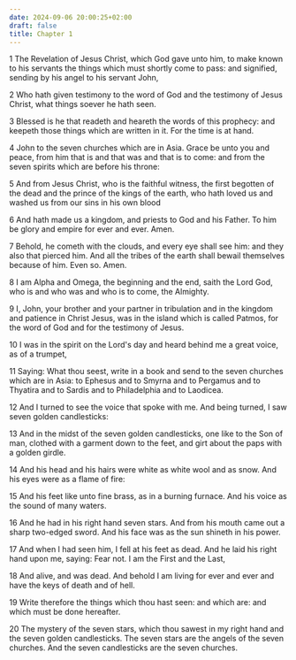 ```yaml
---
date: 2024-09-06 20:00:25+02:00
draft: false
title: Chapter 1
---
```




1 The Revelation of Jesus Christ, which God gave unto him, to make known to his servants the things which must shortly come to pass: and signified, sending by his angel to his servant John,

2 Who hath given testimony to the word of God and the testimony of Jesus Christ, what things soever he hath seen.

3 Blessed is he that readeth and heareth the words of this prophecy: and keepeth those things which are written in it. For the time is at hand.

4 John to the seven churches which are in Asia. Grace be unto you and peace, from him that is and that was and that is to come: and from the seven spirits which are before his throne:

5 And from Jesus Christ, who is the faithful witness, the first begotten of the dead and the prince of the kings of the earth, who hath loved us and washed us from our sins in his own blood

6 And hath made us a kingdom, and priests to God and his Father. To him be glory and empire for ever and ever. Amen.

7 Behold, he cometh with the clouds, and every eye shall see him: and they also that pierced him. And all the tribes of the earth shall bewail themselves because of him. Even so. Amen.

8 I am Alpha and Omega, the beginning and the end, saith the Lord God, who is and who was and who is to come, the Almighty.

9 I, John, your brother and your partner in tribulation and in the kingdom and patience in Christ Jesus, was in the island which is called Patmos, for the word of God and for the testimony of Jesus.

10 I was in the spirit on the Lord's day and heard behind me a great voice, as of a trumpet,

11 Saying: What thou seest, write in a book and send to the seven churches which are in Asia: to Ephesus and to Smyrna and to Pergamus and to Thyatira and to Sardis and to Philadelphia and to Laodicea.

12 And I turned to see the voice that spoke with me. And being turned, I saw seven golden candlesticks:

13 And in the midst of the seven golden candlesticks, one like to the Son of man, clothed with a garment down to the feet, and girt about the paps with a golden girdle.

14 And his head and his hairs were white as white wool and as snow. And his eyes were as a flame of fire:

15 And his feet like unto fine brass, as in a burning furnace. And his voice as the sound of many waters.

16 And he had in his right hand seven stars. And from his mouth came out a sharp two-edged sword. And his face was as the sun shineth in his power.

17 And when I had seen him, I fell at his feet as dead. And he laid his right hand upon me, saying: Fear not. I am the First and the Last,

18 And alive, and was dead. And behold I am living for ever and ever and have the keys of death and of hell.

19 Write therefore the things which thou hast seen: and which are: and which must be done hereafter.

20 The mystery of the seven stars, which thou sawest in my right hand and the seven golden candlesticks. The seven stars are the angels of the seven churches. And the seven candlesticks are the seven churches.

